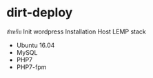 # dirt-deploy

สำหรับ Init wordpress Installation Host LEMP stack 
* Ubuntu 16.04 
* MySQL
* PHP7
* PHP7-fpm 
